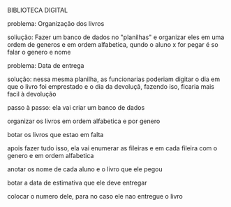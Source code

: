 BIBLIOTECA DIGITAL

problema: Organização dos livros

soliução: Fazer um banco de dados no "planilhas" e organizar eles em uma ordem de generos e em ordem alfabetica, qundo o aluno x for pegar é so falar o genero e nome

problema: Data de entrega

solução: nessa mesma planilha, as funcionarias poderiam digitar o dia em que o livro foi emprestado e o dia da devoluçã, fazendo iso, ficaria mais facil à devolução

passo à passo: ela vai criar um banco de dados

organizar os livros em ordem alfabetica e por genero

botar os livros que estao em falta

apois fazer tudo isso, ela vai enumerar as fileiras e em cada fileira com o genero  e em ordem alfabetica

anotar os nome de cada aluno e o livro que ele pegou 

botar a data de estimativa que ele deve entregar 

colocar o numero dele, para no caso ele nao entregue o livro
